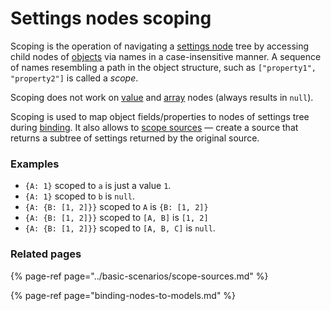 # Settings nodes scoping

Scoping is the operation of navigating a [settings node](settings-nodes/) tree by accessing child nodes of [objects](settings-nodes/object-nodes.md) via names in a case-insensitive manner. A sequence of names resembling a path in the object structure, such as `["property1", "property2"]` is called a _scope_.

Scoping does not work on [value](settings-nodes/value-nodes.md) and [array](settings-nodes/array-nodes.md) nodes \(always results in `null`\).

Scoping is used to map object fields/properties to nodes of settings tree during [binding](binding-nodes-to-models.md). It also allows to [scope sources](../basic-scenarios/scope-sources.md) — create a source that returns a subtree of settings returned by the original source.

### Examples

* `{A: 1}` scoped to `a` is just a value `1`.
* `{A: 1}` scoped to `b` is `null`. 
* `{A: {B: [1, 2]}}` scoped to `A` is `{B: [1, 2]}`
* `{A: {B: [1, 2]}}` scoped to `[A, B]` is `[1, 2]`
* `{A: {B: [1, 2]}}` scoped to `[A, B, C]` is `null`.

### Related pages

{% page-ref page="../basic-scenarios/scope-sources.md" %}

{% page-ref page="binding-nodes-to-models.md" %}



